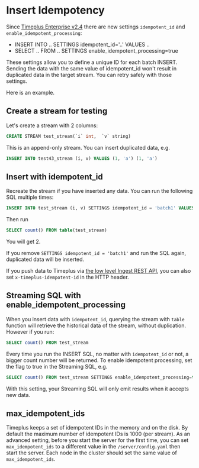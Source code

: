 # Insert Idempotency

Since [Timeplus Enterprise v2.4](/enterprise-v2.4) there are new settings `idempotent_id` and `enable_idempotent_processing`:
* INSERT INTO .. SETTINGS idempotent_id='..' VALUES ..
* SELECT .. FROM .. SETTINGS enable_idempotent_processing=true

These settings allow you to define a unique ID for each batch INSERT. Sending the data with the same value of idempotent_id won't result in duplicated data in the target stream. You can retry safely with those settings.

Here is an example.

## Create a stream for testing

Let's create a stream with 2 columns:
```sql
CREATE STREAM test_stream(`i` int,  `v` string)
```

This is an append-only stream. You can insert duplicated data, e.g.
```sql
INSERT INTO test43_stream (i, v) VALUES (1, 'a') (1, 'a')
```

## Insert with idempotent_id
Recreate the stream if you have inserted any data. You can run the following SQL multiple times:
```sql
INSERT INTO test_stream (i, v) SETTINGS idempotent_id = 'batch1' VALUES (1, 'a') (2, 'b');
```
Then run
```sql
SELECT count() FROM table(test_stream)
```
You will get 2.

If you remove `SETTINGS idempotent_id = 'batch1'` and run the SQL again, duplicated data will be inserted.

If you push data to Timeplus via [the low level Ingest REST API](/proton-ingest-api), you can also set `x-timeplus-idempotent-id` in the HTTP header.

## Streaming SQL with enable_idempotent_processing
When you insert data with `idempotent_id`, querying the stream with `table` function will retrieve the historical data of the stream, without duplication. However if you run:
```sql
SELECT count() FROM test_stream
```
Every time you run the INSERT SQL, no matter with `idempotent_id` or not, a bigger count number will be returned. To enable idempotent processing, set the flag to true in the Streaming SQL, e.g.
```sql
SELECT count() FROM test_stream SETTINGS enable_idempotent_processing=true;
```
With this setting, your Streaming SQL will only emit results when it accepts new data.

## max_idempotent_ids

Timeplus keeps a set of idempotent IDs in the memory and on the disk. By default the maximum number of idempotent IDs is 1000 (per stream). As an advanced setting, before you start the server for the first time, you can set `max_idempotent_ids` to a different value in the `/server/config.yaml` then start the server. Each node in the cluster should set the same value of `max_idempotent_ids`.
